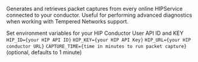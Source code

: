 Generates and retrieves packet captures from every online HIPService connected to your conductor. 
Useful for performing advanced diagnostics when working with Tempered Networks support.


Set environment variables for your HIP Conductor User API ID and KEY
`HIP_ID={your HIP API ID}`
`HIP_KEY={your HIP API Key}`
`HIP_URL={your HIP conductor URL}`
`CAPTURE_TIME={time in minutes to run packet capture}` (optional, defaults to 1 minute)